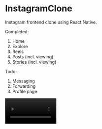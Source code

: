 # InstagramClone
Instagram frontend clone using React Native.

Completed:
1. Home
2. Explore
3. Reels
4. Posts (incl. viewing)
5. Stories (incl. viewing)

Todo:
1. Messaging
2. Forwarding
3. Profile page


<div style = {display: flex, flexDirection: column>

<video src = "https://github.com/ShreevathsaGP/InstagramClone/assets/59483990/600e77d5-c569-44b9-91af-ee28e72431a9" width =33%></video>

</div>

